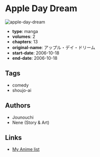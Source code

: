 # Apple Day Dream

![apple-day-dream](https://cdn.myanimelist.net/images/manga/3/30418.jpg)

-   **type**: manga
-   **volumes**: 2
-   **chapters**: 13
-   **original-name**: アップル・デイ・ドリーム
-   **start-date**: 2006-10-18
-   **end-date**: 2006-10-18

## Tags

-   comedy
-   shoujo-ai

## Authors

-   Jounouchi
-   Nene (Story & Art)

## Links

-   [My Anime list](https://myanimelist.net/manga/19561/Apple_Day_Dream)
